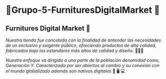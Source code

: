 # 💈Grupo-5-FurnituresDigitalMarket 💈

## Furnitures Digital Market 🚀
*Nuestra tienda fue concebida con la finalidad de antender las necesidades de un exclusivo y exigente público, ofreciendo productos de alta calidad, fabricados bajo los estandares más altos de calidad y diseño.* :star2::star2::star2:

*Nuestro enfoque va dirigido a una parte de la población denomidad como, Generaciòn Y. Caracterizada por ser abiertos al cambio y su conexión con el mundo globalizado además son nativos digitales* 📱 🖥️ 💻


